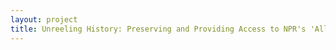 ```yaml
--- 
layout: project 
title: Unreeling History: Preserving and Providing Access to NPR's 'All Things Considered,' 1971-1983
---
```



